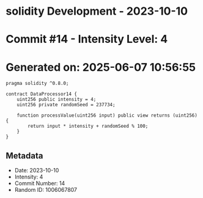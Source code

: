 ﻿# solidity Development - 2023-10-10
# Commit #14 - Intensity Level: 4
# Generated on: 2025-06-07 10:56:55
```solidity
pragma solidity ^0.8.0;

contract DataProcessor14 {
    uint256 public intensity = 4;
    uint256 private randomSeed = 237734;

    function processValue(uint256 input) public view returns (uint256) {
        return input * intensity + randomSeed % 100;
    }
}
```
## Metadata
- Date: 2023-10-10
- Intensity: 4
- Commit Number: 14
- Random ID: 1006067807
